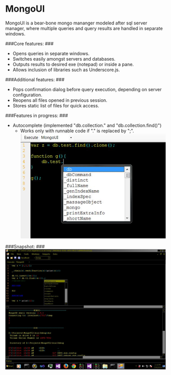 MongoUI
=======

MongoUI is a bear-bone mongo mananger modeled after sql server manager, where multiple queries and query results are handled in separate windows.  

###Core features: ###

  - Opens queries in separate windows.
  - Switches easily amongst servers and databases.
  - Outputs results to desired exe (notepad) or inside a pane.
  - Allows inclusion of libraries such as Underscore.js.


###Additional features: ###

  - Pops confirmation dialog before query execution, depending on server configuration.</td></tr>
  - Reopens all files opened in previous session.</td></tr>
  - Stores static list of files for quick access.</td></tr>

###Features in progress: ###

  - Autocomplete (implemented "db.collection." and "db.collection.find()")
    - Works only with runnable code if "." is replaced by ";".
    <img src="Images/AutoComplete.jpg"></image>

###Snapshot: ###
<img src="Images/AppSnapShot.jpg"></image>
